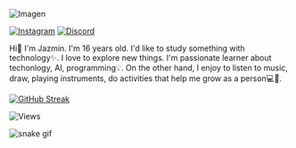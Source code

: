 ![Imagen](banner.png)

[![Instagram](https://img.shields.io/badge/Instagram-%23E4405F.svg?style=for-the-badge&logo=Instagram&logoColor=white)](https://www.instagram.com/wyx_jazz?igsh=MXBhMGQycm0yNjIxMg%3D%3D&utm_source=qr)
[![Discord](https://img.shields.io/badge/Discord-%235865F2.svg?style=for-the-badge&logo=discord&logoColor=white)](https://discordapp.com/users/1106395698611638332)

Hi👋 I'm Jazmin. I'm 16 years old. I'd like to study something with technology✨. I love to explore new things. I'm passionate learner about techonlogy, AI, programming💡. On the other hand, I enjoy to listen to music, draw, playing instruments, do activities that help me grow as a person💻🤍.

[![GitHub Streak](https://github-readme-streak-stats.herokuapp.com?user=Jazz-aii&theme=modern-lilac2&type=png)](https://git.io/streak-stats)

![Views](https://komarev.com/ghpvc/?username=Jazz-aii&abbreviated=true)

![snake gif](https://github.com/Jazz-aii/Jazz-aii/blob/output/github-contribution-grid-snake.gif)


